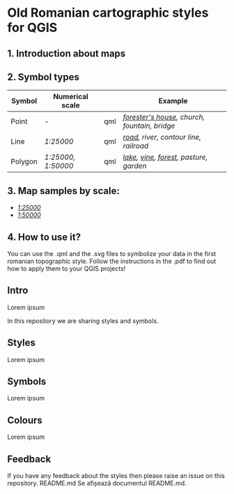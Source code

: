 
# Old Romanian cartographic styles for QGIS

## 1. Introduction about maps 

## 2. Symbol types

 |Symbol| Numerical scale|   |  Example  
| ---- | --------- |--------|------|
| Point| - | qml|  *[forester's house](https://imgur.com/F1zy7dj), church, fountain, bridge*
| Line| *1:25000* | qml| *[road](https://imgur.com/AEi29pP), river, contour line, railroad*
| Polygon|*1:25000, 1:50000*| qml| *[lake](https://imgur.com/UJaEHUR), [vine](https://imgur.com/lNEKM5N), [forest](https://imgur.com/aFm7k9s), pasture, garden* 

## 3. Map samples by scale:  
- *[1:25000](https://imgur.com/LJI39GY)*
- *[1:50000](https://imgur.com/qWMxAgN)*  

## 4. How to use it?  
You can use the .qml and the .svg files to symbolize your data in the first romanian topographic style. Follow the instructions in the .pdf to find out how to apply them to your QGIS projects!

## Intro

Lorem ipsum

In this repository we are sharing styles and symbols.

## Styles

Lorem ipsum

## Symbols

Lorem ipsum

## Colours

Lorem ipsum

## Feedback

If you have any feedback about the styles then please raise an issue on this repository.
README.md
Se afișează documentul README.md.